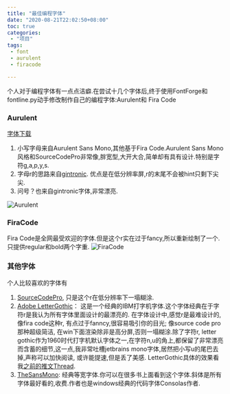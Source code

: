 ```yaml
---
title: "最佳编程字体"
date: "2020-08-21T22:02:50+08:00"
toc: true
categories:
 - "项目"
tags:
 - font
 - aurulent
 - firacode

---
```


个人对于编程字体有一点点洁癖.在尝试十几个字体后,终于使用FontForge和fontline.py动手修改制作自己的编程字体:Aurulent和 Fira Code

### Aurulent
[字体下载](https://github.com/zhimoe/programming-fonts)

1. 小写字母来自Aurulent Sans Mono,其他基于Fira Code.Aurulent Sans Mono风格和SourceCodePro非常像,胖宽型,大开大合,简单却有具有设计.特别是字符g,a,p,y,s.
2. 字母r的思路来自[gintronic](https://www.programmingfonts.org/#gintronic). 优点是在低分辨率屏,r的末尾不会被hint只剩下尖尖.
3. 问号？也来自gintronic字体,非常漂亮.

<!--more-->

![Aurulent](/font/aurulent.png)

### FiraCode
Fira Code是全网最受欢迎的字体.但是这个r实在过于fancy,所以重新绘制了一个.只提供regular和bold两个字重.
![FiraCode](/font/firacode.png)

### 其他字体
个人比较喜欢的字体有

1. [SourceCodePro](https://github.com/adobe-fonts/source-code-pro), 只是这个r在低分辨率下一塌糊涂.
2. [Adobe LetterGothic](https://fonts.adobe.com/fonts/letter-gothic)： 这是一个经典的IBM打字机字体.这个字体经典在于字符r是我认为所有字体里面设计的最漂亮的. 在字体设计中,感觉r是最难设计的,像fira code这种r, 有点过于fanncy,很容易吸引你的目光; 像source code pro那种超级简洁, 在win下面渲染除非是高分屏,否则一塌糊涂.除了字符r,  letter gothic作为1960时代打字机默认字体之一,在字符n,u的角上,都保留了非常漂亮而含蓄的细节,这一点,我非常吐槽jetbrains mono字体,居然把小写u的尾巴去掉,声称可以加快阅读, 或许能提速,但是丢了美感. LetterGothic具体的效果看我[之前的推文Thread](https://twitter.com/_zhimoe/status/1422032997730058241?s=20).
3. [TheSansMono](http://www.lucasfonts.com/fonts/the-sans/info): 经典等宽字体.你可以在很多书上面看到这个字体.斜体是所有字体最好看的,收费.作者也是windows经典的代码字体Consolas作者.


